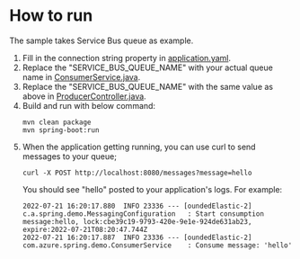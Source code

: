 # How to run
The sample takes Service Bus queue as example.

1. Fill in the connection string property in [application.yaml](./src/main/resources/application.yml).
2. Replace the "SERVICE_BUS_QUEUE_NAME" with your actual queue name in [ConsumerService.java](./src/main/java/com/azure/spring/demo/ConsumerService.java).
3. Replace the "SERVICE_BUS_QUEUE_NAME" with the same value as above in [ProducerController.java](./src/main/java/com/azure/spring/demo/ProducerController.java).
4. Build and run with below command:
   ```shell
   mvn clean package
   mvn spring-boot:run
   ```
5. When the application getting running, you can use curl to send messages to your queue;
   ```shell
   curl -X POST http://localhost:8080/messages?message=hello
   ```
   You should see "hello" posted to your application's logs. For example:
   ```shell
   2022-07-21 16:20:17.880  INFO 23336 --- [oundedElastic-2] c.a.spring.demo.MessagingConfiguration   : Start consumption message:hello, lock:cbe39c19-9793-420e-9e1e-924de631ab23, expire:2022-07-21T08:20:47.744Z
   2022-07-21 16:20:17.887  INFO 23336 --- [oundedElastic-2] com.azure.spring.demo.ConsumerService    : Consume message: 'hello'
   ```